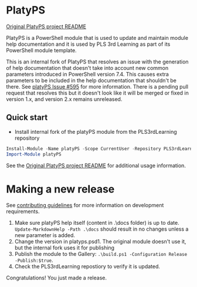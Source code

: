 # PlatyPS

[Original PlatyPS project README](README-PROJECT.md)

PlatyPS is a PowerShell module that is used to update and maintain module help documentation and it is used by PLS 3rd Learning as part of its PowerShell module template.

This is an internal fork of PlatyPS that resolves an issue with the generation of help documentation that doesn't take into account new common parameters introduced in PowerShell version 7.4.  This causes extra parameters to be included in the help documentation that shouldn't be there.  See [platyPS Issue #595](https://github.com/PowerShell/platyPS/issues/595) for more information.  There is a pending pull request that resolves this but it doesn't look like it will be merged or fixed in version 1.x, and version 2.x remains unreleased.

## Quick start

* Install internal fork of the platyPS module from the PLS3rdLearning repository

```powershell
Install-Module -Name platyPS -Scope CurrentUser -Repository PLS3rdLearning
Import-Module platyPS
```
See the [Original PlatyPS project README](README-PROJECT.md) for additional usage information.

# Making a new release
See [contributing guidelines](CONTRIBUTING.md) for more information on development requirements.

1. Make sure platyPS help itself (content in .\docs folder) is up to date. 
   `Update-MarkdownHelp -Path .\docs` should result in no changes unless a new parameter is added.
1. Change the version in platyps.psd1.  The original module doesn't use it, but the internal fork uses it for publishing
1. Publish the module to the Gallery: `.\build.ps1 -Configuration Release -Publish:$true`.
1. Check the PLS3rdLearning repostiory to verify it is updated.

Congratulations! You just made a release.
